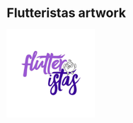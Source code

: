 # Flutteristas artwork

<img src="https://github.com/TheFlutteristas/artwork/blob/main/FlutteristasLogo.jpg" width="200" height="200">

